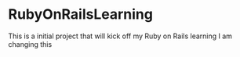 RubyOnRailsLearning
===================

This is a initial project that will kick off my Ruby on Rails learning
I am changing this